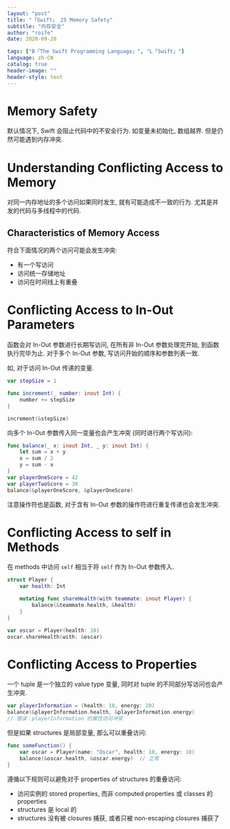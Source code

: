 ```yaml
---
layout: "post"
title: "「Swift」 25 Memory Safety"
subtitle: "内存安全"
author: "roife"
date: 2020-09-20

tags: ["B「The Swift Programming Language」", "L「Swift」"]
language: zh-CN
catalog: true
header-image: ""
header-style: text
---
```


# Memory Safety

默认情况下, Swift 会阻止代码中的不安全行为. 如变量未初始化, 数组越界. 但是仍然可能遇到内存冲突.

# Understanding Conflicting Access to Memory

对同一内存地址的多个访问如果同时发生, 就有可能造成不一致的行为. 尤其是并发的代码与多线程中的代码.

## Characteristics of Memory Access

符合下面情况的两个访问可能会发生冲突:
- 有一个写访问
- 访问统一存储地址
- 访问在时间线上有重叠

# Conflicting Access to In-Out Parameters

函数会对 In-Out 参数进行长期写访问, 在所有非 In-Out 参数处理完开始, 到函数执行完毕为止.
对于多个 In-Out 参数, 写访问开始的顺序和参数列表一致.

如, 对于访问 In-Out 传递的变量.

```swift
var stepSize = 1

func increment(_ number: inout Int) {
    number += stepSize
}

increment(&stepSize)
```

向多个 In-Out 参数传入同一变量也会产生冲突 (同时进行两个写访问):

```swift
func balance(_ x: inout Int, _ y: inout Int) {
    let sum = x + y
    x = sum / 2
    y = sum - x
}
var playerOneScore = 42
var playerTwoScore = 30
balance(&playerOneScore, &playerOneScore)
```

注意操作符也是函数, 对于含有 In-Out 参数的操作符进行重复传递也会发生冲突.

# Conflicting Access to self in Methods

在 methods 中访问 `self` 相当于将 `self` 作为 In-Out 参数传入.

```swift
struct Player {
    var health: Int

    mutating func shareHealth(with teammate: inout Player) {
        balance(&teammate.health, &health)
    }
}

var oscar = Player(health: 10)
oscar.shareHealth(with: &oscar)
```

# Conflicting Access to Properties

一个 tuple 是一个独立的 value type 变量, 同时对 tuple 的不同部分写访问也会产生冲突.

```swift
var playerInformation = (health: 10, energy: 20)
balance(&playerInformation.health, &playerInformation.energy)
// 错误：playerInformation 的属性访问冲突
```

但是如果 structures 是局部变量, 那么可以重叠访问:

```swift
func someFunction() {
    var oscar = Player(name: "Oscar", health: 10, energy: 10)
    balance(&oscar.health, &oscar.energy)  // 正常
}
```

遵循以下规则可以避免对于 properties of structures 的重叠访问:
- 访问实例的 stored properties, 而非 computed properties 或 classes 的 properties
- structures 是 local 的
- structures 没有被 closures 捕获, 或者只被 non-escaping closures 捕获了
